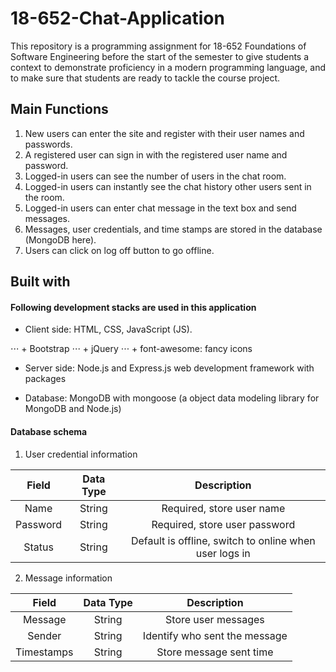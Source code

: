 # 18-652-Chat-Application

This repository is a programming assignment for 18-652 Foundations of Software Engineering before the start of the semester to give students a context to demonstrate proficiency in a modern programming language, and to make sure that students are ready to tackle the course project. 

## Main Functions

1. New users can enter the site and register with their user names and passwords.
2. A registered user can sign in with the registered user name and password.
3. Logged-in users can see the number of users in the chat room.
4. Logged-in users can instantly see the chat history other users sent in the room.
5. Logged-in users can enter chat message in the text box and send messages.
6. Messages, user credentials, and time stamps are stored in the database (MongoDB here).
7. Users can click on log off button to go offline.

## Built with

#### Following development stacks are used in this application

* Client side: HTML, CSS, JavaScript (JS).

⋅⋅⋅ + Bootstrap
⋅⋅⋅ + jQuery
⋅⋅⋅ + font-awesome: fancy icons

* Server side: Node.js and Express.js web development framework with packages


* Database: MongoDB with mongoose (a object data modeling library for MongoDB and Node.js)

#### Database schema
1. User credential information

| Field         | Data Type     | Description  |
| :-----------: |:-------------:| :--------------:|
| Name          | String        | Required, store user name |
| Password      | String        | Required, store user password |
| Status        | String        | Default is offline, switch to online when user logs in |

2. Message information

| Field         | Data Type     | Description |
| :-----------: |:-------------:| :--------------:|
| Message       | String        | Store user messages |
| Sender        | String        | Identify who sent the message|
| Timestamps    | String        | Store message sent time |






